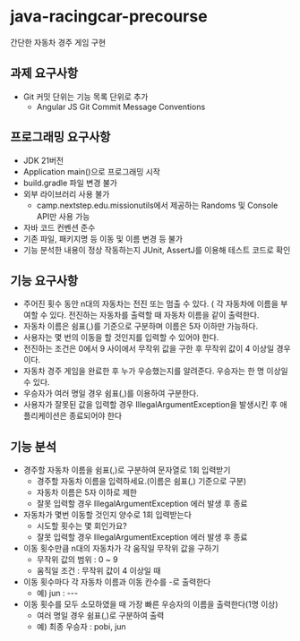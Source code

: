 # java-racingcar-precourse
간단한 자동차 경주 게임 구현

## 과제 요구사항
* Git 커밋 단위는 기능 목록 단위로 추가
  * Angular JS Git Commit Message Conventions

## 프로그래밍 요구사항
* JDK 21버전
* Application main()으로 프로그래밍 시작
* build.gradle 파일 변경 불가
* 외부 라이브러리 사용 불가
  * camp.nextstep.edu.missionutils에서 제공하는 Randoms 및 Console API만 사용 가능
* 자바 코드 컨벤션 준수
* 기존 파일, 패키지명 등 이동 및 이름 변경 등 불가
* 기능 분석한 내용이 정상 작동하는지 JUnit, AssertJ를 이용해 테스트 코드로 확인

## 기능 요구사항
* 주어진 횟수 동안 n대의 자동차는 전진 또는 멈출 수 있다.
( 각 자동차에 이름을 부여할 수 있다. 전진하는 자동차를 출력할 때 자동차 이름을 같이 출력한다.
* 자동차 이름은 쉼표(,)를 기준으로 구분하며 이름은 5자 이하만 가능하다.
* 사용자는 몇 번의 이동을 할 것인지를 입력할 수 있어야 한다.
* 전진하는 조건은 0에서 9 사이에서 무작위 값을 구한 후 무작위 값이 4 이상일 경우이다.
* 자동차 경주 게임을 완료한 후 누가 우승했는지를 알려준다. 우승자는 한 명 이상일 수 있다.
* 우승자가 여러 명일 경우 쉼표(,)를 이용하여 구분한다.
* 사용자가 잘못된 값을 입력할 경우 IllegalArgumentException을 발생시킨 후 애플리케이션은 종료되어야 한다

## 기능 분석
* 경주할 자동차 이름을 쉼표(,)로 구분하여 문자열로 1회 입력받기
  * 경주할 자동차 이름을 입력하세요.(이름은 쉼표(,) 기준으로 구분)
  * 자동차 이름은 5자 이하로 제한
  * 잘못 입력할 경우 IllegalArgumentException 에러 발생 후 종료
* 자동차가 몇번 이동할 것인지 양수로 1회 입력받는다
  * 시도할 횟수는 몇 회인가요?
  * 잘못 입력할 경우 IllegalArgumentException 에러 발생 후 종료
* 이동 횟수만큼 n대의 자동차가 각 움직일 무작위 값을 구하기
  * 무작위 값의 범위 : 0 ~ 9
  * 움직일 조건 : 무작위 값이 4 이상일 때
* 이동 횟수마다 각 자동차 이름과 이동 칸수를 -로 출력한다
  * 예) jun : ---
* 이동 횟수를 모두 소모하였을 때 가장 빠른 우승자의 이름을 출력한다(1명 이상)
  * 여러 명일 경우 쉼표(,)로 구분하여 출력
  * 예) 최종 우승자 : pobi, jun
